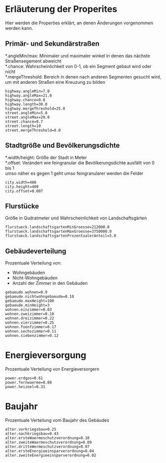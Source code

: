 # Erläuterung der Properites

Hier werden die Properties erklärt, an denen Änderungen vorgenommen werden kann.

## Primär- und Sekundärstraßen

*.angleMin/max: Minimaler und maximaler winkel in denen das nächste Straßensegement abweicht  
*.chance: Wahrscheinlichkeit von 0-1, ob ein Segment gebaut wird oder nicht  
*.mergeThreshold: Bereich in denen nach anderen Segmenten gesucht wird, um mit anderen Straßen eine Kreuzung zu bilden

```properties
highway.angleMin=7.0
highway.angleMax=21.0
highway.chance=0.8
highway.length=30.0
highway.mergeThreshold=25.0
street.angleMin=5.0
street.angleMax=20.0
street.chance=0.7
street.length=10
street.mergeThreshold=8.0
```

## Stadtgröße und Bevölkerungsdichte

*.width/height: Größe der Stadt in Meter  
*.offset: Verändert wie feingranular die Bevölkerungsdichte ausfällt von 0 bis 1    
umso näher es gegen 1 geht umso feingranularer werden die Felder

```properties
city.width=400
city.height=400
city.offset=0.007
```

## Flurstücke

Größe in Qudratmeter und Wahrscheinlichkeit von Landschaftsgärten

```properties
flurstueck.landschaftsgartenMinGroesse=212000.0
flurstueck.landschaftsgartenMaxGroesse=3750000.0
flurstueck.landschaftsgartenProzentualerAnteil=5.0
```

## Gebäudeverteilung

Prozentuale Verteilung von:

- Wohngebäuden
- Nicht-Wohngebäuden
- Anzahl der Zimmer in den Gebäuden

```properties
gebaeude.wohnen=0.9
gebaeude.nichtwohngebaeude=0.10
gebaeude.maxHeight=100
gebaeude.minHeight=3
wohnen.einzimmer=0.03
wohnen.zweizimmer=0.10
wohnen.dreizimmer=0.22
wohnen.vierzimmer=0.25
wohnen.fuenfzimmer=0.17
wohnen.sechszimmer=0.11
wohnen.siebenzimmer=0.12
```

# Energieversorgung

Prozentuale Verteilung von Energieversorgern

```properties
power.erdgas=0.61
power.fernwaerme=0.08
power.heizoel=0.31
```

# Baujahr

Prozentuale Verteilung vom Baujahr des Gebäudes

```properties
alter.vorkriegsbau=0.25
alter.nachkriegsbau=0.43
alter.ersteWaermeschutzverordnung=0.10
alter.zweiteWaermeschutzverordnung=0.09
alter.dritteWermeschutzverordnung=0.07
alter.ersteEnergieeinsparverordnung=0.04
alter.zweiteEnergieeinsparverordnung=0.02
```